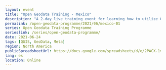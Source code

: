 ```yaml
---
layout: event
title: "Open Geodata Training - Mexico"
description: "A 2-day live training event for learning how to utilize QGIS, OpenStreetMap, and Meta's High Resolution Settlement Layer for public health and disaster response."
permalink: /open-geodata-programme/2021/06/mexico-01
series: Open Geodata Training Programme
serieslink: /series/open-geodata-programme/
date: 2021-06-24
tags: [QGIS, GeoData, Meta]
region: North America
publicSpreadsheetUrl: https://docs.google.com/spreadsheets/d/e/2PACX-1vTGBuMYo_ZfQSku7WWE_c2YEhE313WW8T6I0CUxi1DZikDFNckhsqVnx8IxbGmSgZUUguWCSYZdKFhb/pub?output=csv
lang: es
location: Online
---
```

